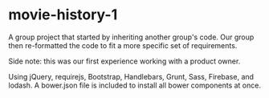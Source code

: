# movie-history-1

A group project that started by inheriting another group's code. Our group then re-formatted the code to fit a more specific set of requirements.

Side note: this was our first experience working with a product owner.

Using jQuery, requirejs, Bootstrap, Handlebars, Grunt, Sass, Firebase, and lodash. A bower.json file is included to install all bower components at once.

